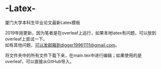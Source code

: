 # -Latex-
厦门大学本科生毕业论文最新Latex模板

2019年刚更新，因为笔者是在overleaf上运行，如果本地latex有问题，可以放到overleaf上尝试一下。  
如有其他问题，可以发邮箱到digger19961111@gmail.com。  

将文件夹中的所有文件下载下来，在main.tex中进行编辑；如果使用的是overleaf，可以直接从GitHub导入。
